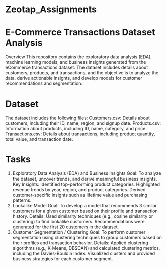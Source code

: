 # Zeotap_Assignments

# E-Commerce Transactions Dataset Analysis
Overview
  This repository contains the exploratory data analysis (EDA), machine learning models, and business insights generated from the eCommerce transactions dataset. The dataset includes details about customers, products, and transactions, and the objective is to analyze the data, derive actionable insights, and develop models for customer recommendations and segmentation.

# Dataset
The dataset includes the following files:
Customers.csv:
  Details about customers, including their ID, name, region, and signup date.
Products.csv:
  Information about products, including ID, name, category, and price.
Transactions.csv:
  Details about transactions, including product quantity, total value, and transaction date.
  
# Tasks
1. Exploratory Data Analysis (EDA) and Business Insights
   Goal: To analyze the dataset, uncover trends, and derive meaningful business insights.
   Key Insights:
    Identified top-performing product categories.
    Highlighted revenue trends by year, region, and product categories.
    Derived customer-specific insights such as lifetime value and purchasing patterns.
2. Lookalike Model
   Goal: To develop a model that recommends 3 similar customers for a given customer based on their profile and transaction history.
   Details:
    Used similarity techniques (e.g., cosine similarity or clustering) to find lookalike customers.
    Recommendations were generated for the first 20 customers in the dataset.
3. Customer Segmentation / Clustering
   Goal: To perform customer segmentation using clustering techniques to group customers based on their profiles and transaction behavior.
   Details:
    Applied clustering algorithms (e.g., K-Means, DBSCAN) and calculated clustering metrics, including the Davies-Bouldin Index.
    Visualized clusters and provided business strategies for each customer segment.
   
